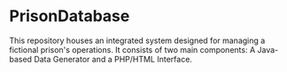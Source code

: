 # PrisonDatabase
This repository houses an integrated system designed for managing a fictional prison's operations. It consists of two main components: A Java-based Data Generator and a PHP/HTML Interface.
